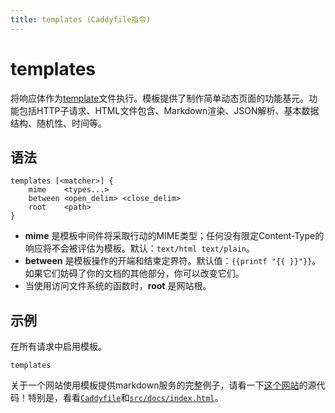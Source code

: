 ```yaml
---
title: templates (Caddyfile指令)
---
```


# templates

将响应体作为[template](/docs/modules/http.handlers.templates)文件执行。模板提供了制作简单动态页面的功能基元。功能包括HTTP子请求、HTML文件包含、Markdown渲染、JSON解析、基本数据结构、随机性、时间等。


## 语法

```caddy-d
templates [<matcher>] {
	mime    <types...>
	between <open_delim> <close_delim>
	root    <path>
}
```

- **mime** 是模板中间件将采取行动的MIME类型；任何没有限定Content-Type的响应将不会被评估为模板。默认：`text/html text/plain`。
- **between** 是模板操作的开端和结束定界符。默认值：`{{printf "{{ }}"}}`。如果它们妨碍了你的文档的其他部分，你可以改变它们。
- 当使用访问文件系统的函数时，**root** 是网站根。


## 示例

在所有请求中启用模板。

```caddy-d
templates
```

关于一个网站使用模板提供markdown服务的完整例子，请看一下[这个网站](https://github.com/caddyserver/website)的源代码！特别是，看看[`Caddyfile`](https://github.com/caddyserver/website/blob/master/Caddyfile)和[`src/docs/index.html`](https://github.com/caddyserver/website/blob/master/src/docs/index.html)。
